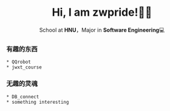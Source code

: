 <div align="center">

# Hi, I am zwpride!👨‍🎓

School at **HNU**，Major in **Software Engineering**💻

</div>

### 有趣的东西
~~~~~~~~~~~~~~~~~~~~~~~~~~~~~~~~~~~~~~~~~~~~~~~~~~~~~~~~~
* QQrobot
* jwxt_course
~~~~~~~~~~~~~~~~~~~~~~~~~~~~~~~~~~~~~~~~~~~~~~~~~~~~~~~~~

### 无趣的灵魂
~~~~~~~~~~~~~~~~~~~~~~~~~~~~~~~~~~~~~~~~~~~~~~~~~~~~~~~~~
* DB_connect
* something interesting
~~~~~~~~~~~~~~~~~~~~~~~~~~~~~~~~~~~~~~~~~~~~~~~~~~~~~~~~~
